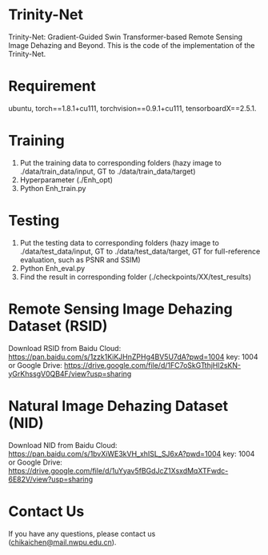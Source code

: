 # Trinity-Net
Trinity-Net: Gradient-Guided Swin Transformer-based Remote Sensing Image Dehazing and Beyond.
This is the code of the implementation of the Trinity-Net.

# Requirement
ubuntu, torch==1.8.1+cu111, torchvision==0.9.1+cu111, tensorboardX==2.5.1.

# Training
1. Put the training data to corresponding folders (hazy image to ./data/train_data/input, GT to ./data/train_data/target)
2. Hyperparameter (./Enh_opt)
3. Python Enh_train.py

# Testing
1. Put the testing data to corresponding folders (hazy image to ./data/test_data/input, GT to ./data/test_data/target, GT for full-reference evaluation, such as PSNR and SSIM)
2. Python Enh_eval.py
3. Find the result in corresponding folder (./checkpoints/XX/test_results)

# Remote Sensing Image Dehazing Dataset (RSID)
Download RSID from Baidu Cloud: https://pan.baidu.com/s/1zzk1KiKJHnZPHg4BV5U7dA?pwd=1004 key: 1004 or Google Drive: https://drive.google.com/file/d/1FC7oSkGTthjHl2sKN-yGrKhssgV0QB4F/view?usp=sharing

# Natural Image Dehazing Dataset (NID)
Download NID from Baidu Cloud: https://pan.baidu.com/s/1bvXiWE3kVH_xhISL_SJ6xA?pwd=1004 key: 1004 or Google Drive: https://drive.google.com/file/d/1uYyav5fBGdJcZ1XsxdMqXTFwdc-6E82V/view?usp=sharing

# Contact Us
If you have any questions, please contact us (chikaichen@mail.nwpu.edu.cn).
